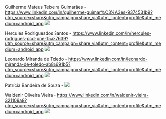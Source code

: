 Guilherme Mateus Teixeira Guimarães - https://www.linkedin.com/in/guilherme-guimar%C3%A3es-9374531b9?utm_source=share&utm_campaign=share_via&utm_content=profile&utm_medium=android_app
<a href="https://www.linkedin.com/in/guilherme-guimar%C3%A3es-9374531b9?utm_source=share&utm_campaign=share_via&utm_content=profile&utm_medium=android_app/" target="_blank"><img src="https://img.shields.io/badge/-LinkedIn-%230077B5?style=for-the-badge&logo=linkedin&logoColor=white" target="_blank"></a>

Hercules Rodriguesdos Santos - https://www.linkedin.com/in/hercules-rodrigues-pcd-pne-15a87639?utm_source=share&utm_campaign=share_via&utm_content=profile&utm_medium=android_app
<a href="https://www.linkedin.com/in/hercules-rodrigues-pcd-pne-15a87639?utm_source=share&utm_campaign=share_via&utm_content=profile&utm_medium=android_app/" target="_blank"><img src="https://img.shields.io/badge/-LinkedIn-%230077B5?style=for-the-badge&logo=linkedin&logoColor=white" target="_blank"></a>

Leonardo Miranda de Toledo - https://www.linkedin.com/in/leonardo-miranda-de-toledo-ab8a691b5?utm_source=share&utm_campaign=share_via&utm_content=profile&utm_medium=android_app
<a href="https://www.linkedin.com/in/leonardo-miranda-de-toledo-ab8a691b5?utm_source=share&utm_campaign=share_via&utm_content=profile&utm_medium=android_app/" target="_blank"><img src="https://img.shields.io/badge/-LinkedIn-%230077B5?style=for-the-badge&logo=linkedin&logoColor=white" target="_blank"></a>



Patrícia Bandeira de Souza - 
<a href="https://www.linkedin.com/in/patr%C3%ADcia-bandeira-9b6035229/" target="_blank"><img src="https://img.shields.io/badge/-LinkedIn-%230077B5?style=for-the-badge&logo=linkedin&logoColor=white" target="_blank"></a> 

Waldenir Oliveira Vieira - https://www.linkedin.com/in/waldenir-vieira-321109a8?utm_source=share&utm_campaign=share_via&utm_content=profile&utm_medium=android_app
<a href="https://www.linkedin.com/in/waldenir-vieira-321109a8?utm_source=share&utm_campaign=share_via&utm_content=profile&utm_medium=android_app/" target="_blank"><img src="https://img.shields.io/badge/-LinkedIn-%230077B5?style=for-the-badge&logo=linkedin&logoColor=white" target="_blank"></a> 
